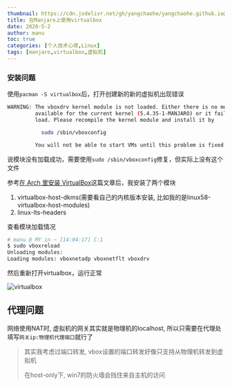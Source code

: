 ```yaml
---
thumbnail: https://cdn.jsdelivr.net/gh/yangchaohe/yangchaohe.github.io@static/img/mito/manjaro/school-project.jpg
title: 在Manjaro上使用virtualbox
date: 2020-5-2
author: manu
toc: true
categories: [个人技术心得,Linux]
tags: [manjaro,virtualbox,虚拟机]
---
```


### 安装问题

使用`pacman -S virtualbox`后，打开创建新的新的虚拟机出现错误

```bash
WARNING: The vboxdrv kernel module is not loaded. Either there is no module
         available for the current kernel (5.4.35-1-MANJARO) or it failed to
         load. Please recompile the kernel module and install it by

           sudo /sbin/vboxconfig

         You will not be able to start VMs until this problem is fixed.
```

<!-- more -->

说模块没有加载成功，需要使用`sudo /sbin/vboxconfig`修复，但实际上没有这个文件

参考[在 Arch 里安装 VirtualBox](https://wiki.archlinux.org/index.php/VirtualBox_(%E7%AE%80%E4%BD%93%E4%B8%AD%E6%96%87))这篇文章后，我安装了两个模块

1. virtualbox-host-dkms(需要看自己的内核版本安装, 比如我的是linux58-virtualbox-host-modules)
2. linux-lts-headers

查看模块加载情况

```bash
# manu @ MY in ~ [14:04:17] C:1
$ sudo vboxreload                  
Unloading modules: 
Loading modules: vboxnetadp vboxnetflt vboxdrv 
```

然后重新打开virtualbox，运行正常

![virtualbox](https://cdn.jsdelivr.net/gh/yangchaohe/yangchaohe.github.io@static/img/article/2020/vm-virtualbox.png)

## 代理问题

网络使用NAT时, 虚拟机的网关其实就是物理机的localhost, 所以只需要在代理处填写`网关ip:物理机代理端口`就行了

> 其实我考虑过端口转发, vbox设置的端口转发好像只支持从物理机转发到虚拟机
>
> 在host-only下, win7的防火墙会挡住来自主机的访问